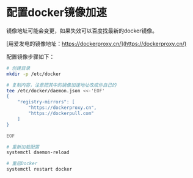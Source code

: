 # 配置docker镜像加速

镜像地址可能会变更，如果失效可以百度找最新的docker镜像。

[用爱发电的镜像地址：https://dockerproxy.cn/](https://dockerproxy.cn/)

配置镜像步骤如下：

```bash
# 创建目录
mkdir -p /etc/docker

# 复制内容，注意把其中的镜像加速地址改成你自己的
tee /etc/docker/daemon.json <<-'EOF'
{
    "registry-mirrors": [
        "https://dockerproxy.cn", 
        "https://dockerpull.com"
    ]
}

EOF

# 重新加载配置
systemctl daemon-reload

# 重启Docker
systemctl restart docker
```
